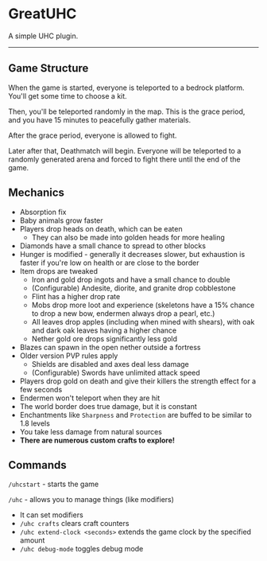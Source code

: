 # GreatUHC

A simple UHC plugin.

---

## Game Structure

When the game is started, everyone is teleported to a bedrock platform. You'll get some time to choose a kit.

Then, you'll be teleported randomly in the map. This is the grace period, and you have 15 minutes to peacefully gather materials.

After the grace period, everyone is allowed to fight.

Later after that, Deathmatch will begin. Everyone will be teleported to a randomly generated arena and forced to fight there until the end of the game.

## Mechanics

- Absorption fix
- Baby animals grow faster
- Players drop heads on death, which can be eaten
  - They can also be made into golden heads for more healing
- Diamonds have a small chance to spread to other blocks
- Hunger is modified - generally it decreases slower, but exhaustion is faster if you're low on health or are close to the border
- Item drops are tweaked
  - Iron and gold drop ingots and have a small chance to double
  - (Configurable) Andesite, diorite, and granite drop cobblestone
  - Flint has a higher drop rate
  - Mobs drop more loot and experience (skeletons have a 15% chance to drop a new bow, endermen always drop a pearl, etc.)
  - All leaves drop apples (including when mined with shears), with oak and dark oak leaves having a higher chance
  - Nether gold ore drops significantly less gold
- Blazes can spawn in the open nether outside a fortress
- Older version PVP rules apply
  - Shields are disabled and axes deal less damage
  - (Configurable) Swords have unlimited attack speed
- Players drop gold on death and give their killers the strength effect for a few seconds
- Endermen won't teleport when they are hit
- The world border does true damage, but it is constant
- Enchantments like `Sharpness` and `Protection` are buffed to be similar to 1.8 levels
- You take less damage from natural sources
- **There are numerous custom crafts to explore!**

## Commands

`/uhcstart` - starts the game

`/uhc` - allows you to manage things (like modifiers)
- It can set modifiers
- `/uhc crafts` clears craft counters
- `/uhc extend-clock <seconds>` extends the game clock by the specified amount
- `/uhc debug-mode` toggles debug mode

